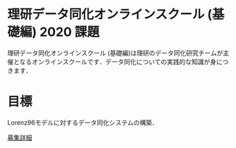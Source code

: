 # 理研データ同化オンラインスクール (基礎編) 2020 課題
理研データ同化オンラインスクール (基礎編)は理研のデータ同化研究チームが主催となるオンラインスクールです．データ同化についての実践的な知識が身につきます．

# 目標
Lorenz96モデルに対するデータ同化システムの構築．

[募集詳細](http://www.data-assimilation.riken.jp/jp/events/riken_da_tr_2020/index.html)

 
